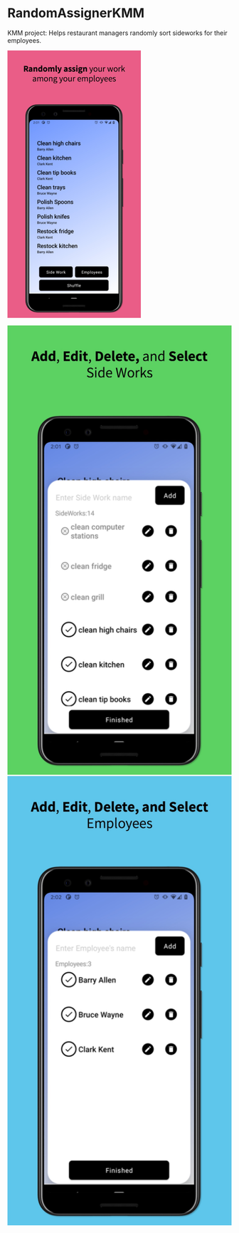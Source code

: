 # RandomAssignerKMM
KMM project: Helps restaurant managers randomly sort sideworks for their employees.


<img src=/screenshot1.jpeg alt="alt text" width="300">
 
![Screenshot](/screenshot2.jpeg)
![Screenshot](/screenshot3.jpeg)


